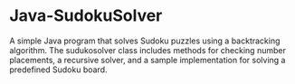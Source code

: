 # Java-SudokuSolver
A simple Java program that solves Sudoku puzzles using a backtracking algorithm. The sudukosolver class includes methods for checking number placements, a recursive solver, and a sample implementation for solving a predefined Sudoku board.
